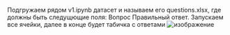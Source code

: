 Подгружаем рядом v1.ipynb датасет и называем его questions.xlsx, где должны быть следущющие поля: Вопрос 	Правильный ответ. 
Запускаем все ячейки, далее в конце будет табичка с ответами ![изображение](https://github.com/afarut/TinkoffRAG/assets/65365788/64b12287-9b6f-454a-a4f9-f40e0d6ad3ea)
